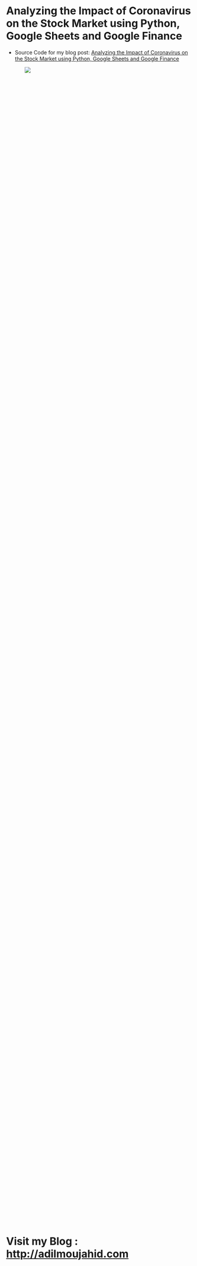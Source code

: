 # Analyzing the Impact of Coronavirus on the Stock Market using Python, Google Sheets and Google Finance
* Source Code for my blog post: [Analyzing the Impact of Coronavirus on the Stock Market using Python, Google Sheets and Google Finance](http://adilmoujahid.com/posts/2020/04/stocks-analysis-covid19-coronavirus-python/)


<div style="display:block;margin:auto;height:80%;width:80%">
  <img src="/images/data_flow">
</div>

# Visit my Blog : http://adilmoujahid.com